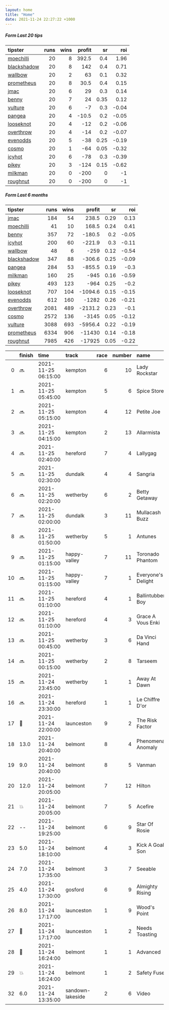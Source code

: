 ```yaml
---   
layout: home  
title: "Home"   
date: 2021-11-24 22:27:22 +1000  
---   
```



##### Form Last 20 tips   

| tipster                                                         |   runs |   wins |   profit |   sr |   roi |
|:----------------------------------------------------------------|-------:|-------:|---------:|-----:|------:|
| [moechilli](https://mrwayneo.github.io/tips/moechilli.html)     |     20 |      8 |    392.5 | 0.4  |  1.96 |
| [blackshadow](https://mrwayneo.github.io/tips/blackshadow.html) |     20 |      8 |    142   | 0.4  |  0.71 |
| [wallbow](https://mrwayneo.github.io/tips/wallbow.html)         |     20 |      2 |     63   | 0.1  |  0.32 |
| [prometheus](https://mrwayneo.github.io/tips/prometheus.html)   |     20 |      8 |     30.5 | 0.4  |  0.15 |
| [jmac](https://mrwayneo.github.io/tips/jmac.html)               |     20 |      6 |     29   | 0.3  |  0.14 |
| [benny](https://mrwayneo.github.io/tips/benny.html)             |     20 |      7 |     24   | 0.35 |  0.12 |
| [vulture](https://mrwayneo.github.io/tips/vulture.html)         |     20 |      6 |     -7   | 0.3  | -0.04 |
| [pangea](https://mrwayneo.github.io/tips/pangea.html)           |     20 |      4 |    -10.5 | 0.2  | -0.05 |
| [looseknot](https://mrwayneo.github.io/tips/looseknot.html)     |     20 |      4 |    -12   | 0.2  | -0.06 |
| [overthrow](https://mrwayneo.github.io/tips/overthrow.html)     |     20 |      4 |    -14   | 0.2  | -0.07 |
| [evenodds](https://mrwayneo.github.io/tips/evenodds.html)       |     20 |      5 |    -38   | 0.25 | -0.19 |
| [cosmo](https://mrwayneo.github.io/tips/cosmo.html)             |     20 |      1 |    -64   | 0.05 | -0.32 |
| [icyhot](https://mrwayneo.github.io/tips/icyhot.html)           |     20 |      6 |    -78   | 0.3  | -0.39 |
| [pikey](https://mrwayneo.github.io/tips/pikey.html)             |     20 |      3 |   -124   | 0.15 | -0.62 |
| [milkman](https://mrwayneo.github.io/tips/milkman.html)         |     20 |      0 |   -200   | 0    | -1    |
| [roughnut](https://mrwayneo.github.io/tips/roughnut.html)       |     20 |      0 |   -200   | 0    | -1    |

##### Form Last 6 months   

| tipster                                                         |   runs |   wins |   profit |   sr |   roi |
|:----------------------------------------------------------------|-------:|-------:|---------:|-----:|------:|
| [jmac](https://mrwayneo.github.io/tips/jmac.html)               |    184 |     54 |    238.5 | 0.29 |  0.13 |
| [moechilli](https://mrwayneo.github.io/tips/moechilli.html)     |     41 |     10 |    168.5 | 0.24 |  0.41 |
| [benny](https://mrwayneo.github.io/tips/benny.html)             |    357 |     72 |   -180.5 | 0.2  | -0.05 |
| [icyhot](https://mrwayneo.github.io/tips/icyhot.html)           |    200 |     60 |   -221.9 | 0.3  | -0.11 |
| [wallbow](https://mrwayneo.github.io/tips/wallbow.html)         |     48 |      6 |   -259   | 0.12 | -0.54 |
| [blackshadow](https://mrwayneo.github.io/tips/blackshadow.html) |    347 |     88 |   -306.6 | 0.25 | -0.09 |
| [pangea](https://mrwayneo.github.io/tips/pangea.html)           |    284 |     53 |   -855.5 | 0.19 | -0.3  |
| [milkman](https://mrwayneo.github.io/tips/milkman.html)         |    160 |     25 |   -945   | 0.16 | -0.59 |
| [pikey](https://mrwayneo.github.io/tips/pikey.html)             |    493 |    123 |   -964   | 0.25 | -0.2  |
| [looseknot](https://mrwayneo.github.io/tips/looseknot.html)     |    707 |    104 |  -1094.6 | 0.15 | -0.15 |
| [evenodds](https://mrwayneo.github.io/tips/evenodds.html)       |    612 |    160 |  -1282   | 0.26 | -0.21 |
| [overthrow](https://mrwayneo.github.io/tips/overthrow.html)     |   2081 |    489 |  -2131.2 | 0.23 | -0.1  |
| [cosmo](https://mrwayneo.github.io/tips/cosmo.html)             |   2572 |    136 |  -3145   | 0.05 | -0.12 |
| [vulture](https://mrwayneo.github.io/tips/vulture.html)         |   3088 |    693 |  -5956.4 | 0.22 | -0.19 |
| [prometheus](https://mrwayneo.github.io/tips/prometheus.html)   |   6334 |    906 | -11430   | 0.14 | -0.18 |
| [roughnut](https://mrwayneo.github.io/tips/roughnut.html)       |   7985 |    426 | -17925   | 0.05 | -0.22 |

|    | finish            | time                | track            |   race |   number | name               |   odds | tipster             |
|---:|:------------------|:--------------------|:-----------------|-------:|---------:|:-------------------|-------:|:--------------------|
|  0 | :soon:            | 2021-11-25 06:15:00 | kempton          |      6 |       10 | Lady Rockstar      |   8.5  | benny,pangea        |
|  1 | :soon:            | 2021-11-25 05:45:00 | kempton          |      5 |        6 | Spice Store        |   8.5  | looseknot           |
|  2 | :soon:            | 2021-11-25 05:15:00 | kempton          |      4 |       12 | Petite Joe         |   5.5  | looseknot           |
|  3 | :soon:            | 2021-11-25 04:15:00 | kempton          |      2 |       13 | Allarmista         |   5    | looseknot           |
|  4 | :soon:            | 2021-11-25 02:40:00 | hereford         |      7 |        4 | Lallygag           |   1.45 | evenodds,overthrow  |
|  5 | :soon:            | 2021-11-25 02:30:00 | dundalk          |      4 |        4 | Sangria            |   3.9  | vulture             |
|  6 | :soon:            | 2021-11-25 02:20:00 | wetherby         |      6 |        2 | Betty Getaway      |   5    | overthrow           |
|  7 | :soon:            | 2021-11-25 02:00:00 | dundalk          |      3 |       11 | Mullacash Buzz     |   6    | moechilli           |
|  8 | :soon:            | 2021-11-25 01:50:00 | wetherby         |      5 |        1 | Antunes            |   8    | overthrow           |
|  9 | :soon:            | 2021-11-25 01:15:00 | happy-valley     |      7 |       11 | Toronado Phantom   |   3.25 | milkman             |
| 10 | :soon:            | 2021-11-25 01:15:00 | happy-valley     |      7 |        1 | Everyone's Delight |   5    | icyhot              |
| 11 | :soon:            | 2021-11-25 01:10:00 | hereford         |      4 |        1 | Ballintubber Boy   |   2.7  | milkman             |
| 12 | :soon:            | 2021-11-25 01:10:00 | hereford         |      4 |        3 | Grace A Vous Enki  |   1.4  | overthrow           |
| 13 | :soon:            | 2021-11-25 00:45:00 | wetherby         |      3 |        6 | Da Vinci Hand      |   7.5  | looseknot           |
| 14 | :soon:            | 2021-11-25 00:15:00 | wetherby         |      2 |        8 | Tarseem            |   4.2  | overthrow           |
| 15 | :soon:            | 2021-11-24 23:45:00 | wetherby         |      1 |        1 | Away At Dawn       |   2.9  | vulture,blackshadow |
| 16 | :soon:            | 2021-11-24 23:30:00 | hereford         |      1 |        1 | Le Chiffre D'or    |   1.17 | overthrow           |
| 17 | :2nd_place_medal: | 2021-11-24 22:00:00 | launceston       |      9 |        2 | The Risk Factor    |   1.6  | evenodds,overthrow  |
| 18 | 13.0              | 2021-11-24 20:40:00 | belmont          |      8 |        4 | Phenomenal Anomaly |   9.5  | milkman             |
| 19 | 9.0               | 2021-11-24 20:40:00 | belmont          |      8 |        5 | Vanman             |   6.5  | overthrow,pikey     |
| 20 | 12.0              | 2021-11-24 20:05:00 | belmont          |      7 |       12 | Hilton             |   4.33 | milkman             |
| 21 | :boom:            | 2021-11-24 20:05:00 | belmont          |      7 |        5 | Acefire            |   1.6  | pikey               |
| 22 | --                | 2021-11-24 19:25:00 | belmont          |      6 |        9 | Star Of Rosie      |   4.8  | vulture,milkman     |
| 23 | 5.0               | 2021-11-24 18:10:00 | belmont          |      4 |        3 | Kick A Goal Son    |   9.5  | pikey               |
| 24 | 7.0               | 2021-11-24 17:35:00 | belmont          |      3 |        7 | Seeable            |   4    | pikey               |
| 25 | 4.0               | 2021-11-24 17:30:00 | gosford          |      6 |        9 | Almighty Rising    |   2.35 | vulture,pangea      |
| 26 | 8.0               | 2021-11-24 17:17:00 | launceston       |      1 |        9 | Wood's Point       |  10    | pangea              |
| 27 | :2nd_place_medal: | 2021-11-24 17:17:00 | launceston       |      1 |        2 | Needs Toasting     |   3.5  | evenodds,overthrow  |
| 28 | :2nd_place_medal: | 2021-11-24 16:24:00 | belmont          |      1 |        1 | Advanced           |   2.35 | overthrow,pikey     |
| 29 | :boom:            | 2021-11-24 16:24:00 | belmont          |      1 |        2 | Safety Fuse        |   2.9  | pangea,icyhot       |
| 32 | 6.0               | 2021-11-24 13:35:00 | sandown-lakeside |      2 |        6 | Video              |   8.5  | pangea              |